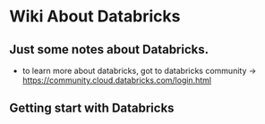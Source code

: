# Wiki About Databricks

## Just some notes about Databricks.

- to learn more about databricks, got to databricks community -> https://community.cloud.databricks.com/login.html

## Getting start with Databricks


